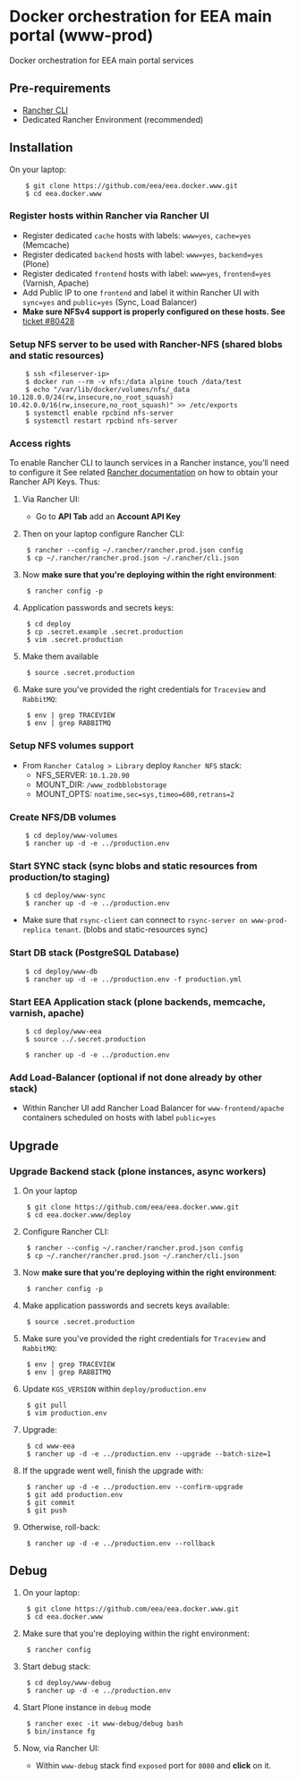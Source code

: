 # Docker orchestration for EEA main portal (www-prod)

Docker orchestration for EEA main portal services

## Pre-requirements

* [Rancher CLI](https://docs.rancher.com/rancher/v1.2/en/cli/)
* Dedicated Rancher Environment (recommended)

## Installation

On your laptop:

        $ git clone https://github.com/eea/eea.docker.www.git
        $ cd eea.docker.www

### Register hosts within Rancher via Rancher UI

* Register dedicated `cache` hosts with labels: `www=yes`, `cache=yes` (Memcache)
* Register dedicated `backend` hosts with label: `www=yes`, `backend=yes` (Plone)
* Register dedicated `frontend` hosts with label: `www=yes`, `frontend=yes` (Varnish, Apache)
* Add Public IP to one `frontend` and label it within Rancher UI with `sync=yes` and `public=yes` (Sync, Load Balancer)
* **Make sure NFSv4 support is properly configured on these hosts. See** [ticket #80428](https://taskman.eionet.europa.eu/issues/80428#note-5)

### Setup NFS server to be used with Rancher-NFS (shared blobs and static resources)

        $ ssh <fileserver-ip>
        $ docker run --rm -v nfs:/data alpine touch /data/test
        $ echo "/var/lib/docker/volumes/nfs/_data 10.128.0.0/24(rw,insecure,no_root_squash) 10.42.0.0/16(rw,insecure,no_root_squash)" >> /etc/exports
        $ systemctl enable rpcbind nfs-server
        $ systemctl restart rpcbind nfs-server

### Access rights
   
To enable Rancher CLI to launch services in a Rancher instance, you’ll need to configure it
See related [Rancher documentation](http://docs.rancher.com/rancher/v1.3/en/api/v2-beta/access-control/)
on how to obtain your Rancher API Keys. Thus:

1. Via Rancher UI:

    * Go to **API Tab** add an **Account API Key**

2. Then on your laptop configure Rancher CLI:

        $ rancher --config ~/.rancher/rancher.prod.json config
        $ cp ~/.rancher/rancher.prod.json ~/.rancher/cli.json

3. Now **make sure that you're deploying within the right environment**:

        $ rancher config -p

4. Application passwords and secrets keys:

        $ cd deploy
        $ cp .secret.example .secret.production
        $ vim .secret.production

5. Make them available

        $ source .secret.production

6. Make sure you've provided the right credentials for `Traceview` and `RabbitMQ`:

        $ env | grep TRACEVIEW
        $ env | grep RABBITMQ


### Setup NFS volumes support

* From `Rancher Catalog > Library` deploy `Rancher NFS` stack:
  * NFS_SERVER: `10.1.20.90`
  * MOUNT_DIR: `/www_zodbblobstorage`
  * MOUNT_OPTS: `noatime,sec=sys,timeo=600,retrans=2`

### Create NFS/DB volumes

        $ cd deploy/www-volumes
        $ rancher up -d -e ../production.env

### Start SYNC stack (sync blobs and static resources from production/to staging)

        $ cd deploy/www-sync
        $ rancher up -d -e ../production.env

* Make sure that `rsync-client` can connect to `rsync-server on www-prod-replica tenant`. (blobs and static-resources sync)

### Start DB stack (PostgreSQL Database)

        $ cd deploy/www-db
        $ rancher up -d -e ../production.env -f production.yml

### Start EEA Application stack (plone backends, memcache, varnish, apache)

        $ cd deploy/www-eea
        $ source ../.secret.production

        $ rancher up -d -e ../production.env

### Add Load-Balancer (optional if not done already by other stack)

* Within Rancher UI add Rancher Load Balancer for `www-frontend/apache` containers
  scheduled on hosts with label `public=yes`

## Upgrade

### Upgrade Backend stack (plone instances, async workers)

1. On your laptop

        $ git clone https://github.com/eea/eea.docker.www.git
        $ cd eea.docker.www/deploy

2. Configure Rancher CLI:

        $ rancher --config ~/.rancher/rancher.prod.json config
        $ cp ~/.rancher/rancher.prod.json ~/.rancher/cli.json

3. Now **make sure that you're deploying within the right environment**:

        $ rancher config -p

4. Make application passwords and secrets keys available:

        $ source .secret.production

5. Make sure you've provided the right credentials for `Traceview` and `RabbitMQ`:

        $ env | grep TRACEVIEW
        $ env | grep RABBITMQ

6. Update `KGS_VERSION` within `deploy/production.env`

        $ git pull
        $ vim production.env

7. Upgrade:

        $ cd www-eea
        $ rancher up -d -e ../production.env --upgrade --batch-size=1

8. If the upgrade went well, finish the upgrade with:

        $ rancher up -d -e ../production.env --confirm-upgrade
        $ git add production.env
        $ git commit
        $ git push

9. Otherwise, roll-back:

        $ rancher up -d -e ../production.env --rollback

## Debug

1. On your laptop:

        $ git clone https://github.com/eea/eea.docker.www.git
        $ cd eea.docker.www

2. Make sure that you're deploying within the right environment:

        $ rancher config

3. Start debug stack:

        $ cd deploy/www-debug
        $ rancher up -d -e ../production.env

4. Start Plone instance in `debug` mode

        $ rancher exec -it www-debug/debug bash
        $ bin/instance fg

5. Now, via Rancher UI:

    * Within `www-debug` stack find `exposed` port for `8080` and **click** on it.
